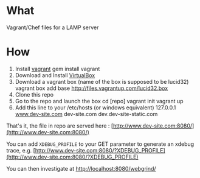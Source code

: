 What
====
Vagrant/Chef files for a LAMP server

How
===
1. Install [vagrant](http://vagrantup.com/)
    gem install vagrant
2. Download and Install [VirtualBox](http://www.virtualbox.org/)
3. Download a vagrant box (name of the box is supposed to be lucid32)
    vagrant box add base http://files.vagrantup.com/lucid32.box
4. Clone this repo
5. Go to the repo and launch the box
    cd [repo]
    vagrant init
    vagrant up
6. Add this line to your /etc/hosts (or windows equivalent)
    127.0.0.1 www.dev-site.com dev-site.com dev.dev-site-static.com    

That's it, the file in repo are served here : [http://www.dev-site.com:8080/](http://www.dev-site.com:8080/)

You can add `XDEBUG_PROFILE` to your GET parameter to generate an xdebug trace, e.g. [http://www.dev-site.com:8080/?XDEBUG_PROFILE](http://www.dev-site.com:8080/?XDEBUG_PROFILE)

You can then investigate at [http://localhost:8080/webgrind/](http://localhost:8080/webgrind/)

